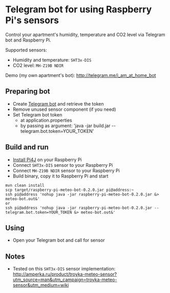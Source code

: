# Telegram bot for using Raspberry Pi's sensors

Control your apartment's humidity, temperature and CO2 level via Telegram bot and Raspberry Pi.

Supported sensors:
- Humidity and temperature: `SHT3x-DIS`
- CO2 level: `MH-Z19B NDIR`

Demo (my own apartment's bot): http://telegram.me/i_am_at_home_bot

## Preparing bot
- Create [Telegram bot](https://core.telegram.org/bots#creating-a-new-bot) and retrieve the token
- Remove unused sensor component (if you need)
- Set Telegram bot token
    - at application.properties
    - by passing as argument: 'java -jar build.jar --telegram.bot.token=YOUR_TOKEN'

## Build and run
- [Install Pi4J](http://pi4j.com/install.html#Installation) on your Raspberry Pi
- Connect `SHT3x-DIS` sensor to your Raspberry Pi
- Connect `MH-Z19B NDIR` sensor to your Raspberry Pi
- Build binary, copy it to Raspberry Pi and start
```
mvn clean install
scp target/raspberry-pi-meteo-bot-0.2.0.jar pi@address:~
ssh pi@address 'nohup java -jar raspberry-pi-meteo-bot-0.2.0.jar &> meteo-bot.out&'
or
ssh pi@address 'nohup java -jar raspberry-pi-meteo-bot-0.2.0.jar --telegram.bot.token=YOUR_TOKEN &> meteo-bot.out&'
```

## Using
- Open your Telegram bot and call for sensor
    
## Notes
- Tested on this `SHT3x-DIS` sensor implementation: http://amperka.ru/product/troyka-meteo-sensor?utm_source=man&utm_campaign=troyka-meteo-sensor&utm_medium=wiki
